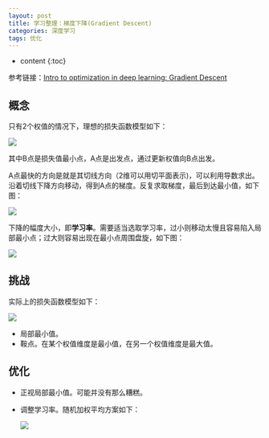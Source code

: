 ```yaml
---
layout: post
title: 学习整理：梯度下降(Gradient Descent)
categories: 深度学习
tags: 优化
---
```


* content
{:toc}

参考链接：[Intro to optimization in deep learning: Gradient Descent](https://blog.paperspace.com/intro-to-optimization-in-deep-learning-gradient-descent/)

## 概念

只有2个权值的情况下，理想的损失函数模型如下：

![](https://github.com/HarmonyHu/harmonyhu.github.io/raw/master/_posts/images/gradient1.png)



其中B点是损失值最小点，A点是出发点，通过更新权值向B点出发。

A点最快的方向是就是其切线方向（2维可以用切平面表示)，可以利用导数求出。沿着切线下降方向移动，得到A点的梯度。反复求取梯度，最后到达最小值，如下图：

![](https://github.com/HarmonyHu/harmonyhu.github.io/raw/master/_posts/images/gradient2.gif)

下降的幅度大小，即**学习率**。需要适当选取学习率，过小则移动太慢且容易陷入局部最小点；过大则容易出现在最小点周围盘旋，如下图：

![](https://github.com/HarmonyHu/harmonyhu.github.io/raw/master/_posts/images/gradient3.png)

## 挑战

实际上的损失函数模型如下：

![](https://github.com/HarmonyHu/harmonyhu.github.io/raw/master/_posts/images/gradient4.png)

* 局部最小值。
* 鞍点。在某个权值维度是最小值，在另一个权值维度是最大值。

## 优化

* 正视局部最小值。可能并没有那么糟糕。

* 调整学习率。随机加权平均方案如下：

  ![](https://github.com/HarmonyHu/harmonyhu.github.io/raw/master/_posts/images/gradient5.png)

  #### 